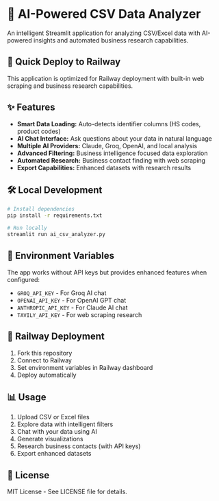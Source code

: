 # 🤖 AI-Powered CSV Data Analyzer

An intelligent Streamlit application for analyzing CSV/Excel data with AI-powered insights and automated business research capabilities.

## 🚀 Quick Deploy to Railway

This application is optimized for Railway deployment with built-in web scraping and business research capabilities.

## ✨ Features

- **Smart Data Loading:** Auto-detects identifier columns (HS codes, product codes)
- **AI Chat Interface:** Ask questions about your data in natural language
- **Multiple AI Providers:** Claude, Groq, OpenAI, and local analysis
- **Advanced Filtering:** Business intelligence focused data exploration
- **Automated Research:** Business contact finding with web scraping
- **Export Capabilities:** Enhanced datasets with research results

## 🛠️ Local Development

```bash
# Install dependencies
pip install -r requirements.txt

# Run locally
streamlit run ai_csv_analyzer.py
```

## 🔐 Environment Variables

The app works without API keys but provides enhanced features when configured:

- `GROQ_API_KEY` - For Groq AI chat
- `OPENAI_API_KEY` - For OpenAI GPT chat  
- `ANTHROPIC_API_KEY` - For Claude AI chat
- `TAVILY_API_KEY` - For web scraping research

## 🚀 Railway Deployment

1. Fork this repository
2. Connect to Railway
3. Set environment variables in Railway dashboard
4. Deploy automatically

## 📊 Usage

1. Upload CSV or Excel files
2. Explore data with intelligent filters
3. Chat with your data using AI
4. Generate visualizations
5. Research business contacts (with API keys)
6. Export enhanced datasets

## 📝 License

MIT License - See LICENSE file for details.
